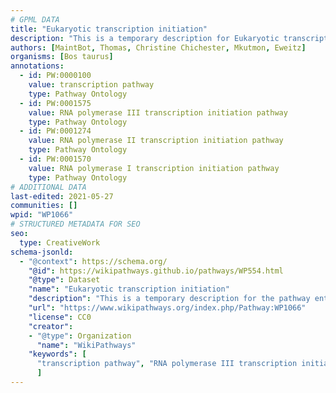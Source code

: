 ```yaml
---
# GPML DATA
title: "Eukaryotic transcription initiation"
description: "This is a temporary description for Eukaryotic transcription initiation"
authors: [MaintBot, Thomas, Christine Chichester, Mkutmon, Eweitz]
organisms: [Bos taurus]
annotations:
  - id: PW:0000100
    value: transcription pathway
    type: Pathway Ontology
  - id: PW:0001575
    value: RNA polymerase III transcription initiation pathway
    type: Pathway Ontology
  - id: PW:0001274
    value: RNA polymerase II transcription initiation pathway
    type: Pathway Ontology
  - id: PW:0001570
    value: RNA polymerase I transcription initiation pathway
    type: Pathway Ontology
# ADDITIONAL DATA
last-edited: 2021-05-27
communities: []
wpid: "WP1066"
# STRUCTURED METADATA FOR SEO
seo:
  type: CreativeWork
schema-jsonld:
  - "@context": https://schema.org/
    "@id": https://wikipathways.github.io/pathways/WP554.html
    "@type": Dataset
    "name": "Eukaryotic transcription initiation"
    "description": "This is a temporary description for the pathway entitled: Eukaryotic transcription initiation"
    "url": "https://www.wikipathways.org/index.php/Pathway:WP1066"
    "license": CC0
    "creator":
    - "@type": Organization
      "name": "WikiPathways"
    "keywords": [
      "transcription pathway", "RNA polymerase III transcription initiation pathway", "RNA polymerase II transcription initiation pathway", "RNA polymerase I transcription initiation pathway",
      ]
---
```

